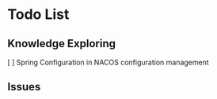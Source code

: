 # Todo List

## Knowledge Exploring
[ ] Spring Configuration in NACOS configuration management










## Issues